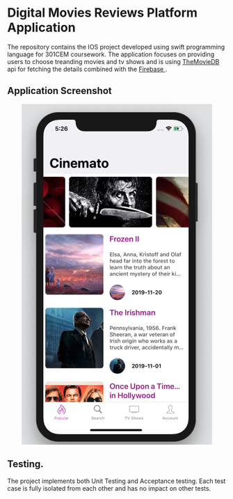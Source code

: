 # Digital Movies Reviews Platform Application

The repository contains the IOS project developed using swift programming language for 301CEM coursework. The application focuses on providing users to choose treanding movies and tv shows and is using <a href="https://developers.themoviedb.org/"> TheMovieDB </a> api for fetching the details combined with the <a href="https://firebase.google.com/"> Firebase </a>. 


## Application Screenshot
<p align="center">
	<img src="app1.png" /> 	
</p>

## Testing. 
The project implements both Unit Testing and Acceptance testing. Each test case is fully isolated from each other and has no impact on other tests. 
